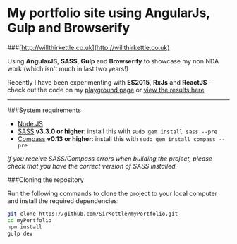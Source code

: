 My portfolio site using AngularJs, Gulp and Browserify
=================================================

###[http://willthirkettle.co.uk](http://willthirkettle.co.uk)

Using **AngularJS**, **SASS**, **Gulp** and **Browserify** to showcase my non NDA work (which isn't much in last two years!)

Recently I have been experimenting with **ES2015**, **RxJs** and **ReactJS** - check out the code on my [playground page](https://github.com/SirKettle/myPortfolio/tree/master/src/app/views/play) or [view the results here](http://willthirkettle.co.uk/#/play).

---

###System requirements

- [Node.JS](http://nodejs.org/)
- [SASS](http://sass-lang.com/) **v3.3.0 or higher**: install this with `sudo gem install sass --pre`
- [Compass](http://compass-style.org/) **v0.13 or higher**: install this with `sudo gem install compass --pre`

_If you receive SASS/Compass errors when building the project, please check that you have the correct version of SASS installed._



###Cloning the repository

Run the following commands to clone the project to your local computer and install the required dependencies:

```bash
git clone https://github.com/SirKettle/myPortfolio.git
cd myPortfolio
npm install
gulp dev
```
